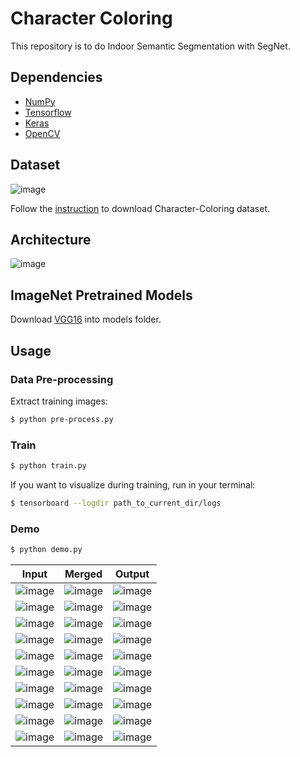 # Character Coloring

This repository is to do Indoor Semantic Segmentation with SegNet.

## Dependencies
- [NumPy](http://docs.scipy.org/doc/numpy-1.10.1/user/install.html)
- [Tensorflow](https://www.tensorflow.org/versions/r0.8/get_started/os_setup.html)
- [Keras](https://keras.io/#installation)
- [OpenCV](https://opencv-python-tutroals.readthedocs.io/en/latest/)

## Dataset

![image](https://github.com/foamliu/Character-Coloring/raw/master/images/dataset.png)

Follow the [instruction](http://sysu-hcp.net/lip/index.php) to download Character-Coloring dataset.

## Architecture

![image](https://github.com/foamliu/Character-Coloring/raw/master/images/segnet.png)


## ImageNet Pretrained Models
Download [VGG16](https://github.com/fchollet/deep-learning-models/releases/download/v0.1/vgg16_weights_tf_dim_ordering_tf_kernels.h5) into models folder.

## Usage
### Data Pre-processing
Extract training images:
```bash
$ python pre-process.py
```

### Train
```bash
$ python train.py
```

If you want to visualize during training, run in your terminal:
```bash
$ tensorboard --logdir path_to_current_dir/logs
```

### Demo

```bash
$ python demo.py
```

Input | Merged | Output |
|---|---|---|
|![image](https://github.com/foamliu/Character-Coloring/raw/master/images/0_image.png) | ![image](https://github.com/foamliu/Character-Coloring/raw/master/images/0_gt.png)| ![image](https://github.com/foamliu/Character-Coloring/raw/master/images/0_out.png)|
|![image](https://github.com/foamliu/Character-Coloring/raw/master/images/1_image.png) | ![image](https://github.com/foamliu/Character-Coloring/raw/master/images/1_gt.png)| ![image](https://github.com/foamliu/Character-Coloring/raw/master/images/1_out.png)|
|![image](https://github.com/foamliu/Character-Coloring/raw/master/images/2_image.png) | ![image](https://github.com/foamliu/Character-Coloring/raw/master/images/2_gt.png)| ![image](https://github.com/foamliu/Character-Coloring/raw/master/images/2_out.png)|
|![image](https://github.com/foamliu/Character-Coloring/raw/master/images/3_image.png) | ![image](https://github.com/foamliu/Character-Coloring/raw/master/images/3_gt.png)| ![image](https://github.com/foamliu/Character-Coloring/raw/master/images/3_out.png)|
|![image](https://github.com/foamliu/Character-Coloring/raw/master/images/4_image.png) | ![image](https://github.com/foamliu/Character-Coloring/raw/master/images/4_gt.png)| ![image](https://github.com/foamliu/Character-Coloring/raw/master/images/4_out.png)|
|![image](https://github.com/foamliu/Character-Coloring/raw/master/images/5_image.png) | ![image](https://github.com/foamliu/Character-Coloring/raw/master/images/5_gt.png)| ![image](https://github.com/foamliu/Character-Coloring/raw/master/images/5_out.png)|
|![image](https://github.com/foamliu/Character-Coloring/raw/master/images/6_image.png) | ![image](https://github.com/foamliu/Character-Coloring/raw/master/images/6_gt.png)| ![image](https://github.com/foamliu/Character-Coloring/raw/master/images/6_out.png)|
|![image](https://github.com/foamliu/Character-Coloring/raw/master/images/7_image.png) | ![image](https://github.com/foamliu/Character-Coloring/raw/master/images/7_gt.png)| ![image](https://github.com/foamliu/Character-Coloring/raw/master/images/7_out.png)|
|![image](https://github.com/foamliu/Character-Coloring/raw/master/images/8_image.png) | ![image](https://github.com/foamliu/Character-Coloring/raw/master/images/8_gt.png)| ![image](https://github.com/foamliu/Character-Coloring/raw/master/images/8_out.png)|
|![image](https://github.com/foamliu/Character-Coloring/raw/master/images/9_image.png) | ![image](https://github.com/foamliu/Character-Coloring/raw/master/images/9_gt.png)| ![image](https://github.com/foamliu/Character-Coloring/raw/master/images/9_out.png)|
